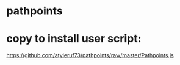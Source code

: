 # pathpoints

# copy to install user script:

https://github.com/atyleruf73/pathpoints/raw/master/Pathpoints.js
